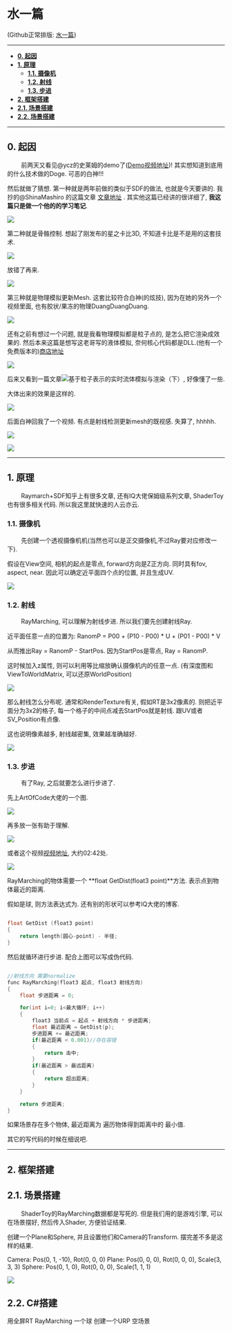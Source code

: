 水一篇
======

(Github正常排版: [水一篇][1])

-----------------


<!-- @import "[TOC]" {cmd="toc" depthFrom=1 depthTo=6 orderedList=false} -->

<!-- code_chunk_output -->

- [**0. 起因**](#0-起因)
- [**1. 原理**](#1-原理)
  - [**1.1. 摄像机**](#11-摄像机)
  - [**1.2. 射线**](#12-射线)
  - [**1.3. 步进**](#13-步进)
- [**2. 框架搭建**](#2-框架搭建)
- [**2.1. 场景搭建**](#21-场景搭建)
- [**2.2. 场景搭建**](#22-场景搭建)

<!-- /code_chunk_output -->


-----------------

## **0. 起因**

&emsp;&emsp; 前两天又看见@ycz的史莱姆的demo了([Demo视频地址][2])! 其实想知道到底用的什么技术做的Doge. 可恶的白神!!!

然后就做了猜想. 第一种就是两年前做的类似于SDF的做法, 也就是今天要讲的. 我抄的@ShinaMashiro 的这篇文章 [文章地址][3] . 其实他这篇已经讲的很详细了, **我这篇只是做一个他的的学习笔记**.

![](Images/RaymarchWaterDrop_0.jpg)

第二种就是骨骼控制. 想起了刚发布的星之卡比3D, 不知道卡比是不是用的这套技术.

![](Images/RaymarchWaterDrop_1.jpg)

放错了再来.

![](Images/RaymarchWaterDrop_2.jpg)

第三种就是物理模拟更新Mesh. 这套比较符合白神(的炫技), 因为在她的另外一个视频里面, 也有胶状/果冻的物理DuangDuangDuang.

![](Images/RaymarchWaterDrop_3.jpg)

还有之前有想过一个问题, 就是我看物理模拟都是粒子点的, 是怎么把它渲染成效果的. 然后本来这篇是想写这老哥写的液体模拟, 奈何核心代码都是DLL.(他有一个免费版本的)[商店地址][4]

![](Images/RaymarchWaterDrop_4.jpg) 

后来又看到一篇文章![基于粒子表示的实时流体模拟与渲染（下）][5], 好像懂了一些.

大体出来的效果是这样的.

![](Images/RaymarchWaterDrop_5.jpg) 

后面白神回我了一个视频. 有点是射线检测更新mesh的既视感. 失算了, hhhhh.

![](Images/RaymarchWaterDrop_6.jpg) 

![](Images/RaymarchWaterDrop_7.jpg) 


-----------------

## **1. 原理**

&emsp;&emsp; Raymarch+SDF知乎上有很多文章, 还有IQ大佬保姆级系列文章, ShaderToy也有很多相关代码. 所以我这里就快速的人云亦云. 

### **1.1. 摄像机**

&emsp;&emsp; 先创建一个透视摄像机机(当然也可以是正交摄像机,不过Ray要对应修改一下). 

假设在View空间, 相机的起点是零点, forward方向是Z正方向. 同时具有fov, aspect, near. 因此可以确定近平面四个点的位置, 并且生成UV.

![](Images/RaymarchWaterDrop_8.jpg) 

### **1.2. 射线**

&emsp;&emsp; RayMarching, 可以理解为射线步进. 所以我们要先创建射线Ray.

近平面任意一点的位置为: RanomP =  P00 + (P10 - P00) * U + (P01 - P00) * V

从而推出Ray = RanomP - StartPos. 因为StartPos是零点, Ray = RanomP.

这时候加入z属性, 则可以利用等比缩放确认摄像机内的任意一点. (有深度图和ViewToWorldMatrix, 可以还原WorldPosition)

![](Images/RaymarchWaterDrop_9.jpg) 

那么射线怎么分布呢. 通常和RenderTexture有关, 假如RT是3x2像素的. 则把近平面分为3x2的格子, 每一个格子的中间点减去StartPos就是射线. 跟UV或者SV_Position有点像.

这也说明像素越多, 射线越密集, 效果越准确越好.

![](Images/RaymarchWaterDrop_10.jpg)

### **1.3. 步进**

&emsp;&emsp; 有了Ray, 之后就要怎么进行步进了.

先上ArtOfCode大佬的一个图.

![](Images/RaymarchWaterDrop_11.jpg)

再多放一张有助于理解.

![](Images/RaymarchWaterDrop_12.jpg)

或者这个视频[视频地址][6], 大约02:42处.


![](Images/RaymarchWaterDrop_13.gif)

RayMarching的物体需要一个 **float GetDist(float3 point)**方法. 表示点到物体最近的距离. 

假如是球, 则方法表达式为. 还有别的形状可以参考IQ大佬的博客.

```C++

float GetDist (float3 point)
{
	return length(圆心-point) - 半径;
}

```

然后就循环进行步进. 配合上图可以写成伪代码.

```C++

//射线方向 需要normalize
func RayMarching(float3 起点, float3 射线方向)
{
	float 步进距离 = 0;

	for(int i=0; i<最大循环; i++)
	{
		float3 当前点 = 起点 + 射线方向 * 步进距离;
		float 最近距离 = GetDist(p);
		步进距离 += 最近距离;
		if(最近距离 < 0.001)//存在容错
		{
			return 击中;
		}
		if(最近距离 > 最远距离)
		{
			return 超出距离;
		}
	}

	return 步进距离;
}

```

如果场景存在多个物体, 最近距离为 遍历物体得到距离中的 最小值.

其它的写代码的时候在细说吧.

-----------------

## **2. 框架搭建**

## **2.1. 场景搭建**
&emsp;&emsp; ShaderToy的RayMarching数据都是写死的. 但是我们用的是游戏引擎, 可以在场景摆好, 然后传入Shader, 方便验证结果.

创建一个Plane和Sphere, 并且设置他们和Camera的Transform. 摆完差不多是这样的结果.

Camera: Pos(0, 1, -10), Rot(0, 0, 0)
Plane: Pos(0, 0, 0), Rot(0, 0, 0), Scale(3, 3, 3)
Sphere: Pos(0, 1, 0), Rot(0, 0, 0), Scale(1, 1, 1)

![](Images/RaymarchWaterDrop_14.jpg)


## **2.2. C#搭建**












用全屏RT RayMarching 一个球
创建一个URP 空场景  

[1]:https://github.com/HHHHHHHHHHHHHHHHHHHHHCS/MyStudyNote/blob/main/MyNote/%E6%B0%B4%E4%B8%80%E7%AF%87.md
[2]:https://www.bilibili.com/video/BV1YL411V7DM
[3]:https://zhuanlan.zhihu.com/p/90245545
[4]:https://assetstore.unity.com/packages/tools/physics/zibra-liquids-200718?q=Zibra&orderBy=1
[5]:https://zhuanlan.zhihu.com/p/413812754
[6]:https://assetstore.unity.com/packages/tools/physics/zibra-liquids-200718?q=Zibra&orderBy=1